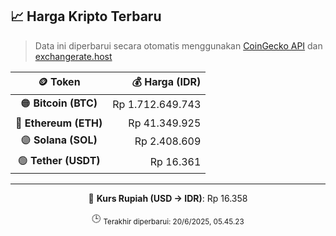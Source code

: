 

<!-- HARGA_KRIPTO -->
## 📈 Harga Kripto Terbaru

> Data ini diperbarui secara otomatis menggunakan [CoinGecko API](https://www.coingecko.com/) dan [exchangerate.host](https://exchangerate.host/)

<div align="center">

| 🪙 Token | 💰 Harga (IDR) |
|:------:|---------------:|
| 🟠 **Bitcoin (BTC)**   | Rp 1.712.649.743 |
| 🔵 **Ethereum (ETH)**  | Rp 41.349.925 |
| 🟣 **Solana (SOL)**    | Rp 2.408.609 |
| 🟢 **Tether (USDT)**   | Rp 16.361 |

---

💱 **Kurs Rupiah (USD → IDR)**: Rp 16.358

🕒 <sub>Terakhir diperbarui: 20/6/2025, 05.45.23</sub>

</div>
<!-- /HARGA_KRIPTO -->